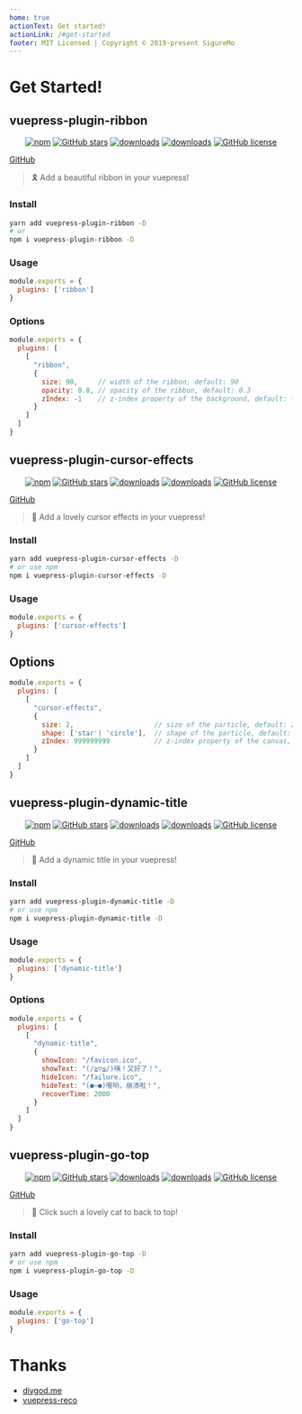 ```yaml
---
home: true
actionText: Get started!
actionLink: /#get-started
footer: MIT Licensed | Copyright © 2019-present SigureMo
---
```


# Get Started!

## vuepress-plugin-ribbon

<p align="center">
   <a href="https://www.npmjs.com/package/vuepress-plugin-ribbon" target="_blank"><img alt="npm" src="https://img.shields.io/npm/v/vuepress-plugin-ribbon.svg"></a>
   <a href="https://github.com/SigureMo/vuepress-plugin-ribbon/stargazers" target="_blank"><img alt="GitHub stars" src="https://img.shields.io/github/stars/SigureMo/vuepress-plugin-ribbon"></a>
   <a href="https://www.npmjs.com/package/vuepress-plugin-ribbon" target="_blank"><img alt="downloads" src="https://img.shields.io/npm/dt/vuepress-plugin-ribbon.svg"></a>
   <a href="https://www.npmjs.com/package/vuepress-plugin-ribbon" target="_blank"><img alt="downloads" src="https://img.shields.io/npm/dm/vuepress-plugin-ribbon.svg"></a>
   <a href="https://github.com/SigureMo/vuepress-plugin-ribbon/blob/master/LICENSE" target="_blank"><img alt="GitHub license" src="https://img.shields.io/github/license/SigureMo/vuepress-plugin-ribbon"></a>
</p>

[GitHub](https://github.com/SigureMo/vuepress-plugin-ribbon)

> :reminder_ribbon: Add a beautiful ribbon in your vuepress!

### Install

``` bash
yarn add vuepress-plugin-ribbon -D
# or
npm i vuepress-plugin-ribbon -D
```

### Usage

``` javascript
module.exports = {
  plugins: ['ribbon']
}
```

### Options

``` js
module.exports = {
  plugins: [
    [
      "ribbon",
      {
        size: 90,     // width of the ribbon, default: 90
        opacity: 0.8, // opacity of the ribbon, default: 0.3
        zIndex: -1    // z-index property of the background, default: -1
      }
    ]
  ]
}
```

## vuepress-plugin-cursor-effects

<p align="center">
   <a href="https://www.npmjs.com/package/vuepress-plugin-cursor-effects" target="_blank"><img alt="npm" src="https://img.shields.io/npm/v/vuepress-plugin-cursor-effects.svg"></a>
   <a href="https://github.com/SigureMo/vuepress-plugin-cursor-effects/stargazers" target="_blank"><img alt="GitHub stars" src="https://img.shields.io/github/stars/SigureMo/vuepress-plugin-cursor-effects"></a>
   <a href="https://www.npmjs.com/package/vuepress-plugin-cursor-effects" target="_blank"><img alt="downloads" src="https://img.shields.io/npm/dt/vuepress-plugin-cursor-effects.svg"></a>
   <a href="https://www.npmjs.com/package/vuepress-plugin-cursor-effects" target="_blank"><img alt="downloads" src="https://img.shields.io/npm/dm/vuepress-plugin-cursor-effects.svg"></a>
   <a href="https://github.com/SigureMo/vuepress-plugin-cursor-effects/blob/master/LICENSE" target="_blank"><img alt="GitHub license" src="https://img.shields.io/github/license/SigureMo/vuepress-plugin-cursor-effects"></a>
</p>

[GitHub](https://github.com/SigureMo/vuepress-plugin-cursor-effects)

> :tada: Add a lovely cursor effects in your vuepress!

### Install

``` bash
yarn add vuepress-plugin-cursor-effects -D
# or use npm
npm i vuepress-plugin-cursor-effects -D
```

### Usage

``` javascript
module.exports = {
  plugins: ['cursor-effects']
}
```

## Options

``` js
module.exports = {
  plugins: [
    [
      "cursor-effects",
      {
        size: 2,                    // size of the particle, default: 2
        shape: ['star'| 'circle'],  // shape of the particle, default: 'star'
        zIndex: 999999999           // z-index property of the canvas, default: 999999999
      }
    ]
  ]
}
```

## vuepress-plugin-dynamic-title

<p align="center">
   <a href="https://www.npmjs.com/package/vuepress-plugin-dynamic-title" target="_blank"><img alt="npm" src="https://img.shields.io/npm/v/vuepress-plugin-dynamic-title.svg"></a>
   <a href="https://github.com/SigureMo/vuepress-plugin-dynamic-title/stargazers" target="_blank"><img alt="GitHub stars" src="https://img.shields.io/github/stars/SigureMo/vuepress-plugin-dynamic-title"></a>
   <a href="https://www.npmjs.com/package/vuepress-plugin-dynamic-title" target="_blank"><img alt="downloads" src="https://img.shields.io/npm/dt/vuepress-plugin-dynamic-title.svg"></a>
   <a href="https://www.npmjs.com/package/vuepress-plugin-dynamic-title" target="_blank"><img alt="downloads" src="https://img.shields.io/npm/dm/vuepress-plugin-dynamic-title.svg"></a>
   <a href="https://github.com/SigureMo/vuepress-plugin-dynamic-title/blob/master/LICENSE" target="_blank"><img alt="GitHub license" src="https://img.shields.io/github/license/SigureMo/vuepress-plugin-dynamic-title"></a>
</p>

[GitHub](https://github.com/SigureMo/vuepress-plugin-dynamic-title)

> :eyes: Add a dynamic title in your vuepress!

### Install

``` bash
yarn add vuepress-plugin-dynamic-title -D
# or use npm
npm i vuepress-plugin-dynamic-title -D
```

### Usage

``` javascript
module.exports = {
  plugins: ['dynamic-title']
}
```

### Options

``` js
module.exports = {
  plugins: [
    [
      "dynamic-title",
      {
        showIcon: "/favicon.ico",
        showText: "(/≧▽≦/)咦！又好了！",
        hideIcon: "/failure.ico",
        hideText: "(●—●)喔哟，崩溃啦！",
        recoverTime: 2000
      }
    ]
  ]
}
```

## vuepress-plugin-go-top

<p align="center">
   <a href="https://www.npmjs.com/package/vuepress-plugin-go-top" target="_blank"><img alt="npm" src="https://img.shields.io/npm/v/vuepress-plugin-go-top.svg"></a>
   <a href="https://github.com/SigureMo/vuepress-plugin-go-top/stargazers" target="_blank"><img alt="GitHub stars" src="https://img.shields.io/github/stars/SigureMo/vuepress-plugin-go-top"></a>
   <a href="https://www.npmjs.com/package/vuepress-plugin-go-top" target="_blank"><img alt="downloads" src="https://img.shields.io/npm/dt/vuepress-plugin-go-top.svg"></a>
   <a href="https://www.npmjs.com/package/vuepress-plugin-go-top" target="_blank"><img alt="downloads" src="https://img.shields.io/npm/dm/vuepress-plugin-go-top.svg"></a>
   <a href="https://github.com/SigureMo/vuepress-plugin-go-top/blob/master/LICENSE" target="_blank"><img alt="GitHub license" src="https://img.shields.io/github/license/SigureMo/vuepress-plugin-go-top"></a>
</p>

[GitHub](https://github.com/SigureMo/vuepress-plugin-go-top)

> :feet: Click such a lovely cat to back to top!

### Install

``` bash
yarn add vuepress-plugin-go-top -D
# or use npm
npm i vuepress-plugin-go-top -D
```

### Usage

``` javascript
module.exports = {
  plugins: ['go-top']
}
```

# Thanks

- [diygod.me](https://diygod.me/)
- [vuepress-reco](https://github.com/vuepress-reco)